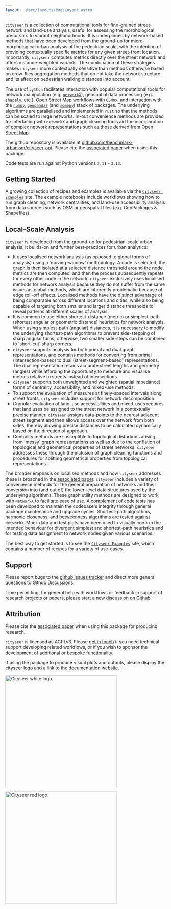 ```yaml
---
layout: '@src/layouts/PageLayout.astro'
---
```


`cityseer` is a collection of computational tools for fine-grained street-network and land-use analysis, useful for assessing the morphological precursors to vibrant neighbourhoods. It is underpinned by network-based methods that have been developed from the ground-up for micro-morphological urban analysis at the pedestrian scale, with the intention of providing contextually specific metrics for any given street-front location. Importantly, `cityseer` computes metrics directly over the street network and offers distance-weighted variants. The combination of these strategies makes `cityseer` more contextually sensitive than methods otherwise based on crow-flies aggregation methods that do not take the network structure and its affect on pedestrian walking distances into account.

The use of `python` facilitates interaction with popular computational tools for network manipulation (e.g. [`networkX`](https://networkx.github.io/)), geospatial data processing (e.g. [`shapely`](https://shapely.readthedocs.io), etc.), Open Street Map workflows with [`OSMnx`](https://osmnx.readthedocs.io/), and interaction with the [`numpy`](http://www.numpy.org/), [`geopandas`](https://geopandas.org/en/stable/) (and [`momepy`](http://docs.momepy.org)) stack of packages. The underlying algorithms are parallelised and implemented in `rust` so that the methods can be scaled to large networks. In-out convenience methods are provided for interfacing with `networkX` and graph cleaning tools aid the incorporation of complex network representations such as those derived from [Open Street Map](https://www.openstreetmap.org).

The github repository is available at [github.com/benchmark-urbanism/cityseer-api](https://github.com/benchmark-urbanism/cityseer-api). Please cite the [associated paper](https://journals.sagepub.com/doi/full/10.1177/23998083221133827) when using this package.

Code tests are run against Python versions `3.11` - `3.13`.

## Getting Started

A growing collection of recipes and examples is available via the [`Cityseer Examples`](https://benchmark-urbanism.github.io/cityseer-examples/) site. The example notebooks include workflows showing how to run graph cleaning, network centralities, and land-use accessibility analysis from data sources such as OSM or geospatial files (e.g. GeoPackages & Shapefiles).

## Local-Scale Analysis

`cityseer` is developed from the ground-up for pedestrian-scale urban analysis. It builds-on and further best-practices for urban analytics:

- It uses localised network analysis (as opposed to global forms of analysis) using a 'moving-window' methodology. A node is selected, the graph is then isolated at a selected distance threshold around the node, metrics are then computed, and then the process subsequently repeats for every other node in the network. `cityseer` exclusively uses localised methods for network analysis because they do not suffer from the same issues as global methods, which are inherently problematic because of edge roll-off effects. Localised methods have the distinct advantage of being comparable across different locations and cities, while also being capable of targeting both smaller and larger distance thresholds to reveal patterns at different scales of analysis.
- It is common to use either shortest-distance (metric) or simplest-path (shortest angular or geometric distance) heuristics for network analysis. When using simplest-path (angular) distances, it is necessary to modify the underlying shortest-path algorithms to prevent side-stepping of sharp angular turns; otherwise, two smaller side-steps can be combined to 'short-cut' sharp corners.
- `cityseer` supports analysis for both primal and dual graph representations, and contains methods for converting from primal (intersection-based) to dual (street-segment-based) representations. The dual representation retains accurate street lengths and geometry (angles) while affording the opportunity to measure and visualise metrics relative to streets instead of intersections.
- `cityseer` supports both unweighted and weighted (spatial impedance) forms of centrality, accessibility, and mixed-use methods.
- To support the evaluation of measures at finely-spaced intervals along street fronts, `cityseer` includes support for network decomposition.
- Granular evaluation of land-use accessibilities and mixed-uses requires that land uses be assigned to the street network in a contextually precise manner. `cityseer` assigns data-points to the nearest adjacent street segment and then allows access over the network from both sides, thereby allowing precise distances to be calculated dynamically based on the direction of approach.
- Centrality methods are susceptible to topological distortions arising from 'messy' graph representations as well as due to the conflation of topological and geometrical properties of street networks. `cityseer` addresses these through the inclusion of graph cleaning functions and procedures for splitting geometrical properties from topological representations.

The broader emphasis on localised methods and how `cityseer` addresses these is broached in the [associated paper](https://journals.sagepub.com/doi/full/10.1177/23998083221133827). `cityseer` includes a variety of convenience methods for the general preparation of networks and their conversion into (and out of) the lower-level data structures used by the underlying algorithms. These graph utility methods are designed to work with `NetworkX` to facilitate ease of use. A complement of code tests has been developed to maintain the codebase's integrity through general package maintenance and upgrade cycles. Shortest-path algorithms, harmonic closeness, and betweenness algorithms are tested against `NetworkX`. Mock data and test plots have been used to visually confirm the intended behaviour for divergent simplest and shortest-path heuristics and for testing data assignment to network nodes given various scenarios.

The best way to get started is to see the [`Cityseer Examples`](https://benchmark-urbanism.github.io/cityseer-examples/) site, which contains a number of recipes for a variety of use-cases.

## Support

Please report bugs to the [github issues tracker](https://github.com/benchmark-urbanism/cityseer-api/issues) and direct more general questions to [Github Discussions](https://github.com/benchmark-urbanism/cityseer-api/discussions).

Time permitting, for general help with workflows or feedback in support of research projects or papers, please start a new [discussion on Github](https://github.com/benchmark-urbanism/cityseer-api/discussions).

## Attribution

Please cite the [associated paper](https://journals.sagepub.com/doi/full/10.1177/23998083221133827) when using this package for producing research.

`cityseer` is licensed as AGPLv3. Please [get in touch](mailto:info@benchmarkurbanism.com) if you need technical support developing related workflows, or if you wish to sponsor the development of additional or bespoke functionality.

If using the package to produce visual plots and outputs, please display the cityseer logo and a link to the documentation website.

<img src="/logos/cityseer_logo_white.png" alt="Cityseer white logo." width="350"></img>

<img src="/logos/cityseer_logo_light_red.png" alt="Cityseer red logo." width="350"></img>
